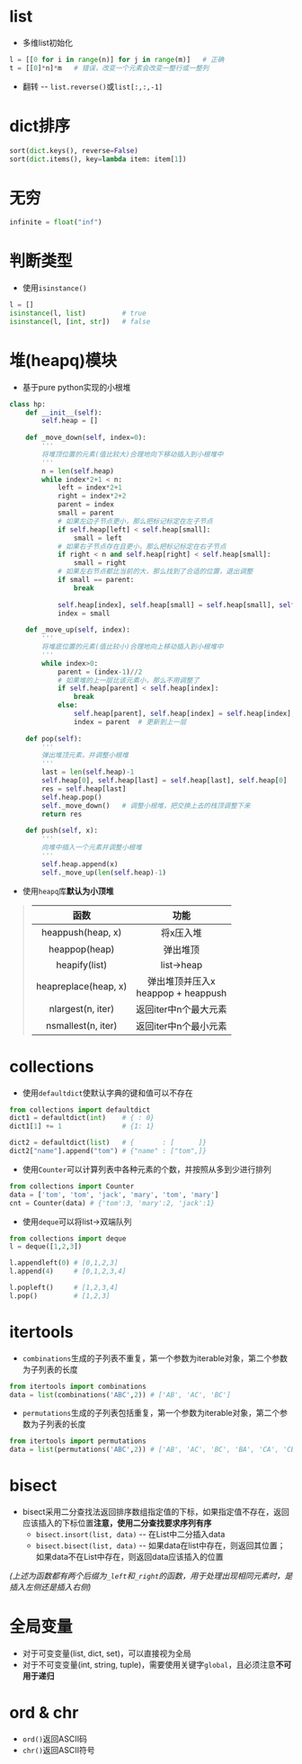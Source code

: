 # list
* 多维list初始化
```py
l = [[0 for i in range(n)] for j in range(m)]   # 正确
t = [[0]*n]*m   # 错误，改变一个元素会改变一整行或一整列
```

* 翻转 -- `list.reverse()`或`list[:,:,-1]`

# dict排序
```py
sort(dict.keys(), reverse=False)
sort(dict.items(), key=lambda item: item[1])
```

# 无穷
```py
infinite = float("inf")
```

# 判断类型
* 使用`isinstance()`
```py
l = []
isinstance(l, list)         # true
isinstance(l, [int, str])   # false
```

# 堆(heapq)模块

* 基于pure python实现的小根堆
```py
class hp:
    def __init__(self):
        self.heap = []
    
    def _move_down(self, index=0):
        '''
        将堆顶位置的元素(值比较大)合理地向下移动插入到小根堆中
        '''
        n = len(self.heap)
        while index*2+1 < n:
            left = index*2+1
            right = index*2+2
            parent = index
            small = parent
            # 如果左边子节点更小，那么把标记标定在左子节点
            if self.heap[left] < self.heap[small]:
                small = left
            # 如果右子节点存在且更小，那么把标记标定在右子节点
            if right < n and self.heap[right] < self.heap[small]:
                small = right
            # 如果左右节点都比当前的大，那么找到了合适的位置，退出调整
            if small == parent:
                break
            
            self.heap[index], self.heap[small] = self.heap[small], self.heap[index]
            index = small
    
    def _move_up(self, index):
        '''
        将堆底位置的元素(值比较小)合理地向上移动插入到小根堆中
        '''
        while index>0:
            parent = (index-1)//2
            # 如果堆的上一层比该元素小，那么不用调整了
            if self.heap[parent] < self.heap[index]:
                break
            else:
                self.heap[parent], self.heap[index] = self.heap[index], self.heap[parent]   # 交换
                index = parent  # 更新到上一层
    
    def pop(self):
        '''
        弹出堆顶元素，并调整小根堆
        '''
        last = len(self.heap)-1
        self.heap[0], self.heap[last] = self.heap[last], self.heap[0]   # 交换堆顶和堆底，并把堆底弹出
        res = self.heap[last]
        self.heap.pop()
        self._move_down()   # 调整小根堆，把交换上去的栈顶调整下来
        return res
    
    def push(self, x):
        '''
        向堆中插入一个元素并调整小根堆
        '''
        self.heap.append(x)
        self._move_up(len(self.heap)-1)
```

* 使用`heapq`库<b>默认为小顶堆</b>
> | 函数 | 功能 |
> | :---: | :---: |
> | heappush(heap, x) | 将x压入堆 |
> | heappop(heap)   | 弹出堆顶 |
> | heapify(list)   | list&rarr;heap |
> | heapreplace(heap, x) | 弹出堆顶并压入x<br>heappop + heappush |
> | nlargest(n, iter) | 返回iter中n个最大元素 |
> | nsmallest(n, iter) | 返回iter中n个最小元素 |

# collections
* 使用`defaultdict`使默认字典的键和值可以不存在
```py
from collections import defaultdict
dict1 = defaultdict(int)    # { : 0}
dict1[1] += 1               # {1: 1}

dict2 = defaultdict(list)   # {       : [      ]}
dict2["name"].append("tom") # {"name" : ["tom",]}
```

* 使用`Counter`可以计算列表中各种元素的个数，并按照从多到少进行排列
```py
from collections import Counter
data = ['tom', 'tom', 'jack', 'mary', 'tom', 'mary']
cnt = Counter(data) # {'tom':3, 'mary':2, 'jack':1}
```

* 使用`deque`可以将list&rarr;双端队列
```py
from collections import deque
l = deque([1,2,3])

l.appendleft(0) # [0,1,2,3]
l.append(4)     # [0,1,2,3,4]

l.popleft()     # [1,2,3,4]
l.pop()         # [1,2,3]
```

# itertools
* `combinations`生成的子列表不重复，第一个参数为iterable对象，第二个参数为子列表的长度
```py
from itertools import combinations
data = list(combinations('ABC',2)) # ['AB', 'AC', 'BC']
```
* `permutations`生成的子列表包括重复，第一个参数为iterable对象，第二个参数为子列表的长度
```py
from itertools import permutations
data = list(permutations('ABC',2)) # ['AB', 'AC', 'BC', 'BA', 'CA', 'CB']
```

# bisect
* bisect采用二分查找法返回排序数组指定值的下标，如果指定值不存在，返回应该插入的下标位置<b>注意，使用二分查找要求序列有序</b>
    * `bisect.insort(list, data)` -- 在List中二分插入data
    * `bisect.bisect(list, data)` -- 如果data在list中存在，则返回其位置；如果data不在List中存在，则返回data应该插入的位置

<i>(上述为函数都有两个后缀为`_left`和`_right`的函数，用于处理出现相同元素时，是插入左侧还是插入右侧)</i>

# 全局变量
* 对于可变变量(list, dict, set)，可以直接视为全局
* 对于不可变变量(int, string, tuple)，需要使用关键字`global`，且必须注意<b>不可用于递归</b>

# ord & chr
* `ord()`返回ASCII码
* `chr()`返回ASCII符号